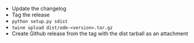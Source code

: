 * Update the changelog
* Tag the release
* `python setup.py sdist`
* `twine upload dist/odm-<version>.tar.gz`
* Create Github release from the tag with the dist tarball as an attachment
